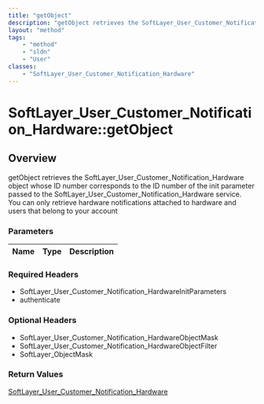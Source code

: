 ```yaml
---
title: "getObject"
description: "getObject retrieves the SoftLayer_User_Customer_Notification_Hardware object whose ID number corresponds to the ID numbe... "
layout: "method"
tags:
    - "method"
    - "sldn"
    - "User"
classes:
    - "SoftLayer_User_Customer_Notification_Hardware"
---
```

# SoftLayer_User_Customer_Notification_Hardware::getObject
## Overview 
getObject retrieves the SoftLayer_User_Customer_Notification_Hardware object whose ID number corresponds to the ID number of the init parameter passed to the SoftLayer_User_Customer_Notification_Hardware service. You can only retrieve hardware notifications attached to hardware and users that belong to your account 

### Parameters 
|Name | Type | Description |
| --- | --- | --- |


### Required Headers
* SoftLayer_User_Customer_Notification_HardwareInitParameters
* authenticate

### Optional Headers
* SoftLayer_User_Customer_Notification_HardwareObjectMask
* SoftLayer_User_Customer_Notification_HardwareObjectFilter
* SoftLayer_ObjectMask

### Return Values
<a href='/reference/datatypes/SoftLayer_User_Customer_Notification_Hardware'>SoftLayer_User_Customer_Notification_Hardware </a>

